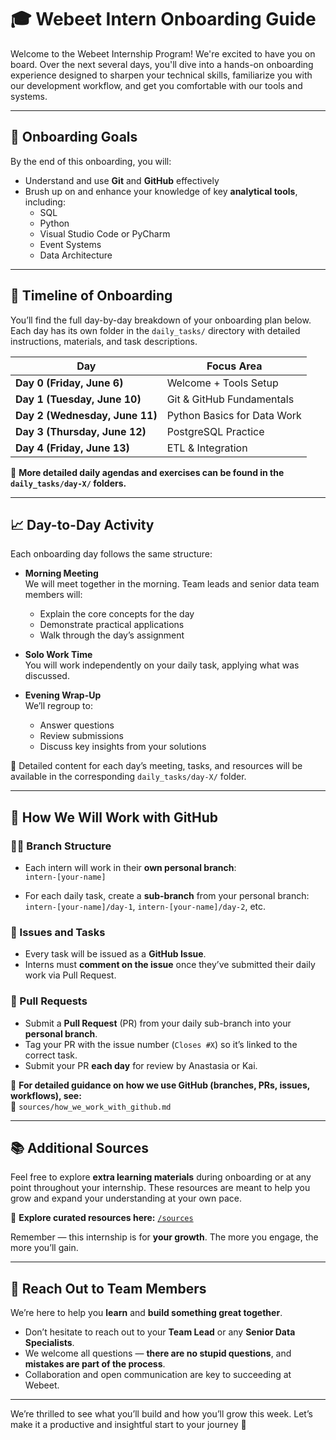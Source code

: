 # 🎓 Webeet Intern Onboarding Guide

Welcome to the Webeet Internship Program! We're excited to have you on board. Over the next several days, you'll dive into a hands-on onboarding experience designed to sharpen your technical skills, familiarize you with our development workflow, and get you comfortable with our tools and systems.

---

## 🥅 Onboarding Goals

By the end of this onboarding, you will:

- Understand and use **Git** and **GitHub** effectively
- Brush up on and enhance your knowledge of key **analytical tools**, including:
  - SQL
  - Python
  - Visual Studio Code or PyCharm
  - Event Systems
  - Data Architecture

---

## 📅 Timeline of Onboarding

You’ll find the full day-by-day breakdown of your onboarding plan below. Each day has its own folder in the `daily_tasks/` directory with detailed instructions, materials, and task descriptions.

| **Day** | **Focus Area** |
|--------|----------------|
| **Day 0 (Friday, June 6)** | Welcome + Tools Setup |
| **Day 1 (Tuesday, June 10)** | Git & GitHub Fundamentals |
| **Day 2 (Wednesday, June 11)** | Python Basics for Data Work |
| **Day 3 (Thursday, June 12)** | PostgreSQL Practice |
| **Day 4 (Friday, June 13)** | ETL & Integration |


🔎 **More detailed daily agendas and exercises can be found in the `daily_tasks/day-X/` folders.**

---

## 📈 Day-to-Day Activity

Each onboarding day follows the same structure:

- **Morning Meeting**  
  We will meet together in the morning. Team leads and senior data team members will:
  - Explain the core concepts for the day
  - Demonstrate practical applications
  - Walk through the day’s assignment

- **Solo Work Time**  
  You will work independently on your daily task, applying what was discussed.

- **Evening Wrap-Up**  
  We’ll regroup to:
  - Answer questions
  - Review submissions
  - Discuss key insights from your solutions

📂 Detailed content for each day’s meeting, tasks, and resources will be available in the corresponding `daily_tasks/day-X/` folder.

---

## 🔧 How We Will Work with GitHub

### 🧑‍💻 Branch Structure

- Each intern will work in their **own personal branch**:  
  `intern-[your-name]`
  
- For each daily task, create a **sub-branch** from your personal branch:  
  `intern-[your-name]/day-1`, `intern-[your-name]/day-2`, etc.

### 📝 Issues and Tasks

- Every task will be issued as a **GitHub Issue**.
- Interns must **comment on the issue** once they’ve submitted their daily work via Pull Request.

### 🔁 Pull Requests

- Submit a **Pull Request** (PR) from your daily sub-branch into your **personal branch**.
- Tag your PR with the issue number (`Closes #X`) so it’s linked to the correct task.
- Submit your PR **each day** for review by Anastasia or Kai.

🔗 **For detailed guidance on how we use GitHub (branches, PRs, issues, workflows), see:**  
📁 `sources/how_we_work_with_github.md`

---


## 📚 Additional Sources

Feel free to explore **extra learning materials** during onboarding or at any point throughout your internship. These resources are meant to help you grow and expand your understanding at your own pace.

📁 **Explore curated resources here:** [`/sources`](./sources)

Remember — this internship is for **your growth**. The more you engage, the more you’ll gain.

---

## 🤝 Reach Out to Team Members

We’re here to help you **learn** and **build something great together**.

- Don’t hesitate to reach out to your **Team Lead** or any **Senior Data Specialists**.
- We welcome all questions — **there are no stupid questions**, and **mistakes are part of the process**.
- Collaboration and open communication are key to succeeding at Webeet.
---
We’re thrilled to see what you’ll build and how you’ll grow this week. Let’s make it a productive and insightful start to your journey 🚀
